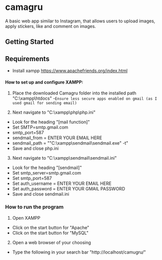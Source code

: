 # camagru


A basic web app similar to Instagram, that allows users to upload images, apply stickers, like and comment on images.

## Getting Started

## Requirements

* Install xampp https://www.apachefriends.org/index.html

#### How to set up and configure XAMPP:
 
1. Place the downloaded Camagru folder into the installed path "C:\xampp\htdocs"
-`Ensure less secure apps enabled on gmail (as I used gmail for sending email)`

2. Next navigate to "C:\xampp\php\php.ini"
- Look for the heading "[mail function]"
- Set SMTP=smtp.gmail.com
- smtp_port=587
- sendmail_from = ENTER YOUR EMAIL HERE
- sendmail_path = ""C:\xampp\sendmail\sendmail.exe" -t"
- Save and close php.ini

3. Next navigate to "C:\xampp\sendmail\sendmail.ini"
- Look for the heading "[sendmail]"
- Set smtp_server=smtp.gmail.com
- Set smtp_port=587
- Set auth_username = ENTER YOUR EMAIL HERE
- Set auth_password = ENTER YOUR GMAIL PASSWORD
- Save and close sendmail.ini

### How to run the program
1. Open XAMPP
- Click on the start button for "Apache"
- Click on the start button for "MySQL"
2. Open a web browser of your choosing
- Type the following in your search bar "http://localhost/camugru/"
